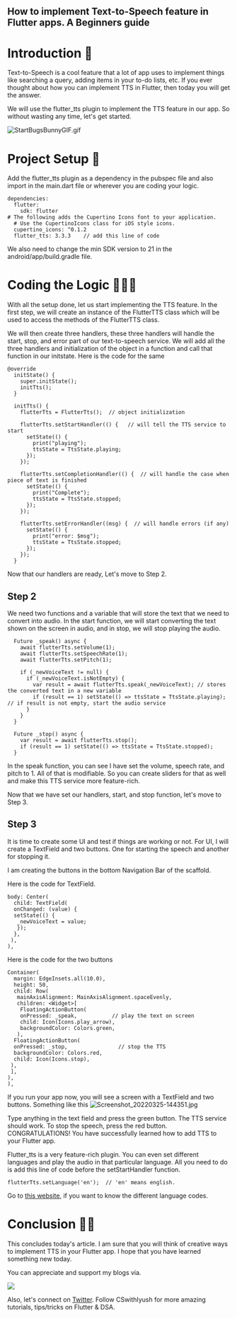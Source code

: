 ## How to implement Text-to-Speech feature in Flutter apps. A Beginners guide

# Introduction 📕
Text-to-Speech is a cool feature that a lot of app uses to implement things like searching a query, adding items in your to-do lists, etc. If you ever thought about how you can implement TTS in Flutter, then today you will get the answer.

 We will use the flutter_tts plugin to implement the TTS feature in our app. So without wasting any time, let's get started.

![StartBugsBunnyGIF.gif](https://cdn.hashnode.com/res/hashnode/image/upload/v1648200645295/jl3fA_6cW.gif)

# Project Setup 🔨
Add the flutter_tts plugin as a dependency in the pubspec file and also import in the main.dart file or wherever you are coding your logic.

```
dependencies:
  flutter:
    sdk: flutter
# The following adds the Cupertino Icons font to your application.
  # Use the CupertinoIcons class for iOS style icons.
  cupertino_icons: ^0.1.2
  flutter_tts: 3.3.3    // add this line of code
```
We also need to change the min SDK version to 21 in the android/app/build.gradle file.

# Coding the Logic  🧑🏻‍💻
With all the setup done, let us start implementing the TTS feature. In the first step, we will create an instance of the FlutterTTS class which will be used to access the methods of the FlutterTTS class. 

We will then create three handlers, these three handlers will handle the start, stop, and error part of our text-to-speech service. We will add all the three handlers and initialization of the object in a function and call that function in our initstate. Here is the code for the same

```
@override
  initState() {
    super.initState();
    initTts();
  }

  initTts() {
    flutterTts = FlutterTts();  // object initialization

    flutterTts.setStartHandler(() {   // will tell the TTS service to start
      setState(() {
        print("playing");
        ttsState = TtsState.playing;
      });
    });

    flutterTts.setCompletionHandler(() {  // will handle the case when piece of text is finished
      setState(() {
        print("Complete");
        ttsState = TtsState.stopped;
      });
    });

    flutterTts.setErrorHandler((msg) {  // will handle errors (if any)
      setState(() {
        print("error: $msg");
        ttsState = TtsState.stopped;  
      });
    });
  }
```

Now that our handlers are ready, Let's move to Step 2. 

## Step 2
We need two functions and a variable that will store the text that we need to convert into audio. In the start function, we will start converting the text shown on the screen in audio, and in stop, we will stop playing the audio.

```
  Future _speak() async {
    await flutterTts.setVolume(1);  
    await flutterTts.setSpeechRate(1);
    await flutterTts.setPitch(1);

    if (_newVoiceText != null) {
      if (_newVoiceText.isNotEmpty) {
        var result = await flutterTts.speak(_newVoiceText); // stores the converted text in a new variable
        if (result == 1) setState(() => ttsState = TtsState.playing);  // if result is not empty, start the audio service
      }
    }
  }

  Future _stop() async {
    var result = await flutterTts.stop();  
    if (result == 1) setState(() => ttsState = TtsState.stopped);
  }
```
In the speak function, you can see I have set the volume, speech rate, and pitch to 1. All of that is modifiable. So you can create sliders for that as well and make this TTS service more feature-rich.

Now that we have set our handlers, start, and stop function, let's move to Step 3. 

## Step 3
It is time to create some UI and test if things are working or not. For UI, I will create a TextField and two buttons. One for starting the speech and another for stopping it.

I am creating the buttons in the bottom Navigation Bar of the scaffold.

Here is the code for TextField.

```
body: Center(
  child: TextField(
  onChanged: (value) {
  setState(() {
   _newVoiceText = value;
   });
  },
 ),
),
```
Here is the code for the two buttons

```
Container(
  margin: EdgeInsets.all(10.0),
  height: 50,
  child: Row(
   mainAxisAlignment: MainAxisAlignment.spaceEvenly,
   children: <Widget>[
    FloatingActionButton(
    onPressed: _speak,           // play the text on screen
    child: Icon(Icons.play_arrow),
    backgroundColor: Colors.green,
   ),
  FloatingActionButton(
  onPressed: _stop,                // stop the TTS
  backgroundColor: Colors.red,
  child: Icon(Icons.stop),
 ),
 ],
),
),
```
If you run your app now, you will see a screen with a TextField and two buttons. Something like this
![Screenshot_20220325-144351.jpg](https://cdn.hashnode.com/res/hashnode/image/upload/v1648200014142/6aetD3dAL.jpg)

Type anything in the text field and press the green button. The TTS service should work. To stop the speech, press the red button. CONGRATULATIONS! You have successfully learned how to add TTS to your Flutter app. 

Flutter_tts is a very feature-rich plugin. You can even set different languages and play the audio in that particular language. All you need to do is add this line of code before the setStartHandler function.

```
flutterTts.setLanguage('en');  // 'en' means english.  
```
Go to [this website](https://en.wikipedia.org/wiki/List_of_ISO_639-1_codes), if you want to know the different language codes.
 
# Conclusion 👋🏻
This concludes today's article. I am sure that you will think of creative ways to implement TTS in your Flutter app. I hope that you have learned something new today.

You can appreciate and support my blogs via.

![](https://cdn.hashnode.com/res/hashnode/image/upload/v1646372265341/O0KkM6E-0.png)

Also, let's connect on [Twitter](https://twitter.com/Iyush004). Follow CSwithIyush for more amazing tutorials, tips/tricks on Flutter & DSA.